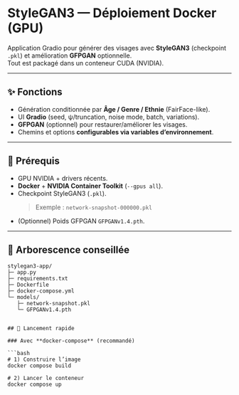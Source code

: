 # StyleGAN3 — Déploiement Docker (GPU)

Application Gradio pour générer des visages avec **StyleGAN3** (checkpoint `.pkl`) et amélioration **GFPGAN** optionnelle.  
Tout est packagé dans un conteneur CUDA (NVIDIA).

---

## ✨ Fonctions

- Génération conditionnée par **Âge / Genre / Ethnie** (FairFace-like).
- UI **Gradio** (seed, ψ/truncation, noise mode, batch, variations).
- **GFPGAN** (optionnel) pour restaurer/améliorer les visages.
- Chemins et options **configurables via variables d’environnement**.

---

## 🧱 Prérequis

- GPU NVIDIA + drivers récents.
- **Docker** + **NVIDIA Container Toolkit** (`--gpus all`).
- Checkpoint StyleGAN3 (`.pkl`).  
  > Exemple : `network-snapshot-000000.pkl`
- (Optionnel) Poids GFPGAN `GFPGANv1.4.pth`.

---

## 📂 Arborescence conseillée

```text
stylegan3-app/
├─ app.py
├─ requirements.txt
├─ Dockerfile
├─ docker-compose.yml
└─ models/
   ├─ network-snapshot.pkl        
   └─ GFPGANv1.4.pth             


## 🚀 Lancement rapide

### Avec **docker-compose** (recommandé)

```bash
# 1) Construire l’image
docker compose build

# 2) Lancer le conteneur
docker compose up

